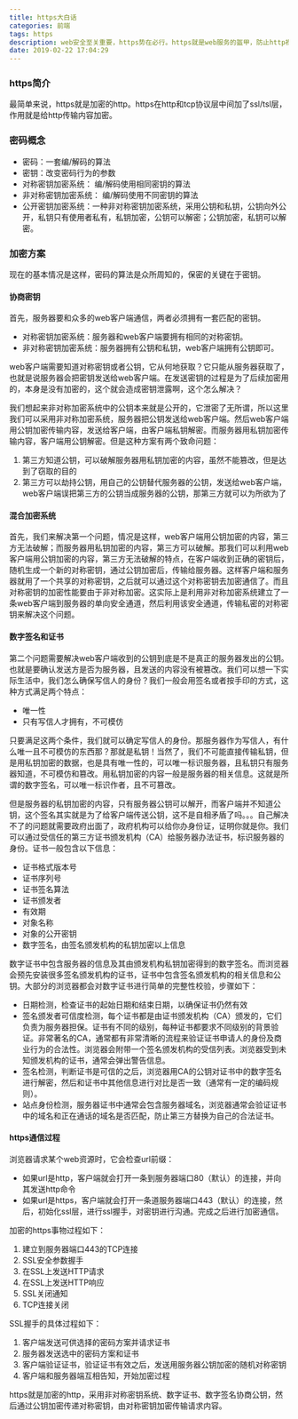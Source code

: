 ```yaml
---
title: https大白话
categories: 前端
tags: https
description: web安全至关重要，https势在必行。https就是web服务的盔甲，防止http裸奔，承担了web传输内容不被第三方窃取和篡改的重任。
date: 2019-02-22 17:04:29
---
```



### https简介

最简单来说，https就是加密的http。https在http和tcp协议层中间加了ssl/tsl层，作用就是给http传输内容加密。

### 密码概念

- 密码：一套编/解码的算法
- 密钥：改变密码行为的参数
- 对称密钥加密系统： 编/解码使用相同密钥的算法
- 非对称密钥加密系统： 编/解码使用不同密钥的算法
- 公开密钥加密系统：一种非对称密钥加密系统，采用公钥和私钥，公钥向外公开，私钥只有使用者私有，私钥加密，公钥可以解密；公钥加密，私钥可以解密。

### 加密方案

现在的基本情况是这样，密码的算法是众所周知的，保密的关键在于密钥。

#### 协商密钥
首先，服务器要和众多的web客户端通信，两者必须拥有一套匹配的密钥。

- 对称密钥加密系统：服务器和web客户端要拥有相同的对称密钥。
- 非对称密钥加密系统：服务器拥有公钥和私钥，web客户端拥有公钥即可。

web客户端需要知道对称密钥或者公钥，它从何地获取？它只能从服务器获取了，也就是说服务器会把密钥发送给web客户端。在发送密钥的过程是为了后续加密用的，本身是没有加密的，这个就会造成密钥泄露啊，这个怎么解决？

我们想起来非对称加密系统中的公钥本来就是公开的，它泄密了无所谓，所以这里我们可以采用非对称加密系统，服务器把公钥发送给web客户端。然后web客户端用公钥加密传输内容，发送给客户端，由客户端私钥解密。而服务器用私钥加密传输内容，客户端用公钥解密。但是这种方案有两个致命问题：

1. 第三方知道公钥，可以破解服务器用私钥加密的内容，虽然不能篡改，但是达到了窃取的目的
2. 第三方可以劫持公钥，用自己的公钥替代服务器的公钥，发送给web客户端，web客户端误把第三方的公钥当成服务器的公钥，那第三方就可以为所欲为了

#### 混合加密系统

首先，我们来解决第一个问题，情况是这样，web客户端用公钥加密的内容，第三方无法破解；而服务器用私钥加密的内容，第三方可以破解。那我们可以利用web客户端用公钥加密的内容，第三方无法破解的特点，在客户端收到正确的密钥后，随机生成一个新的对称密钥，通过公钥加密后，传输给服务器。这样客户端和服务器就用了一个共享的对称密钥，之后就可以通过这个对称密钥去加密通信了。而且对称密钥的加密性能要由于非对称加密。这实际上是利用非对称加密系统建立了一条web客户端到服务器的单向安全通道，然后利用该安全通道，传输私密的对称密钥来解决这个问题。

#### 数字签名和证书

第二个问题需要解决web客户端收到的公钥到底是不是真正的服务器发出的公钥。也就是要确认发送方是否为服务器，且发送的内容没有被篡改。我们可以想一下实际生活中，我们怎么确保写信人的身份？我们一般会用签名或者按手印的方式，这种方式满足两个特点：

- 唯一性
- 只有写信人才拥有，不可模仿

只要满足这两个条件，我们就可以确定写信人的身份。那服务器作为写信人，有什么唯一且不可模仿的东西那？那就是私钥！当然了，我们不可能直接传输私钥，但是用私钥加密的数据，也是具有唯一性的，可以唯一标识服务器，且私钥只有服务器知道，不可模仿和篡改。用私钥加密的内容一般是服务器的相关信息。这就是所谓的数字签名，可以唯一标识作者，且不可篡改。

但是服务器的私钥加密的内容，只有服务器公钥可以解开，而客户端并不知道公钥，这个签名其实就是为了给客户端传送公钥，这不是自相矛盾了吗。。。自己解决不了的问题就需要政府出面了，政府机构可以给你办身份证，证明你就是你。我们可以通过受信任的第三方证书颁发机构（CA）给服务器办法证书，标识服务器的身份。证书一般包含以下信息：

- 证书格式版本号
- 证书序列号
- 证书签名算法
- 证书颁发者
- 有效期
- 对象名称
- 对象的公开密钥
- 数字签名，由签名颁发机构的私钥加密以上信息

数字证书中包含服务器的信息及其由颁发机构私钥加密得到的数字签名。而浏览器会预先安装很多签名颁发机构的证书，证书中包含签名颁发机构的相关信息和公钥。大部分的浏览器都会对数字证书进行简单的完整性校验，步骤如下：

- 日期检测，检查证书的起始日期和结束日期，以确保证书仍然有效
- 签名颁发者可信度检测，每个证书都是由证书颁发机构（CA）颁发的，它们负责为服务器担保。证书有不同的级别，每种证书都要求不同级别的背景验证。非常著名的CA，通常都有非常清晰的流程来验证证书申请人的身份及商业行为的合法性。浏览器会附带一个签名颁发机构的受信列表。浏览器受到未知颁发机构的证书，通常会弹出警告信息。
- 签名检测，判断证书是可信的之后，浏览器用CA的公钥对证书中的数字签名进行解密，然后和证书中其他信息进行对比是否一致（通常有一定的编码规则）。
- 站点身份检测，服务器证书中通常会包含服务器域名，浏览器通常会验证证书中的域名和正在通话的域名是否匹配，防止第三方替换为自己的合法证书。

#### https通信过程

浏览器请求某个web资源时，它会检查url前缀：

- 如果url是http，客户端就会打开一条到服务器端口80（默认）的连接，并向其发送http命令
- 如果url是https，客户端就会打开一条道服务器端口443（默认）的连接，然后，初始化ssl层，进行ssl握手，对密钥进行沟通。完成之后进行加密通信。

加密的https事物过程如下：

1. 建立到服务器端口443的TCP连接
2. SSL安全参数握手
3. 在SSL上发送HTTP请求
4. 在SSL上发送HTTP响应
5. SSL关闭通知
6. TCP连接关闭

SSL握手的具体过程如下：

1. 客户端发送可供选择的密码方案并请求证书
2. 服务器发送选中的密码方案和证书
3. 客户端验证证书，验证证书有效之后，发送用服务器公钥加密的随机对称密钥
4. 客户端和服务器端互相告知，开始加密过程

https就是加密的http，采用非对称密钥系统、数字证书、数字签名协商公钥，然后通过公钥加密传递对称密钥，由对称密钥加密传输请求内容。
